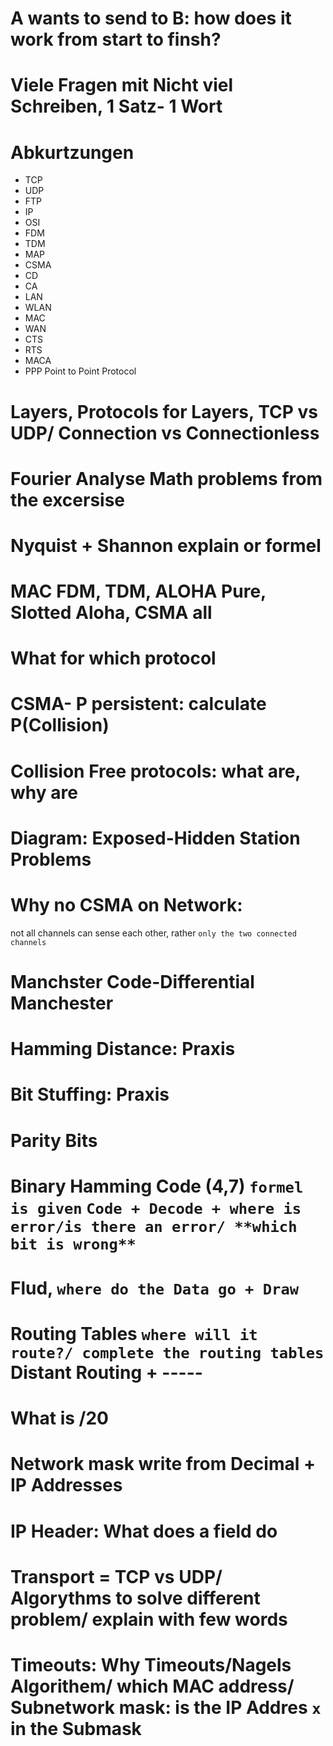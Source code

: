 # A wants to send to B: how does it work from start to finsh?



# Viele Fragen mit Nicht viel Schreiben, 1 Satz- 1 Wort
# Abkurtzungen
- TCP
- UDP
- FTP
- IP
- OSI
- FDM
- TDM
- MAP
- CSMA
- CD
- CA
- LAN
- WLAN
- MAC
- WAN
- CTS
- RTS
- MACA
- PPP Point to Point Protocol
# Layers, Protocols for Layers, TCP vs UDP/ Connection vs Connectionless
# Fourier Analyse Math problems from the excersise
# Nyquist + Shannon explain or formel
# MAC FDM, TDM, ALOHA Pure, Slotted Aloha, CSMA all
# What for which protocol
# CSMA- P persistent: calculate P(Collision)
# Collision Free protocols: what are, why are
# Diagram: Exposed-Hidden Station Problems
# Why no CSMA on Network: 
not all channels can sense each other, rather `only the two connected channels`
# Manchster Code-Differential Manchester
# Hamming Distance: Praxis
# Bit Stuffing: Praxis
# Parity Bits
# Binary Hamming Code (4,7) `formel is given` `Code + Decode + where is error/is there an error/ **which bit is wrong**`
# Flud, `where do the Data go + Draw`
# Routing Tables `where will it route?/ complete the routing tables` Distant Routing + -----
# What is /20
# Network mask write from Decimal + IP Addresses
# IP Header: What does a field do
# Transport = TCP vs UDP/ Algorythms to solve different problem/ explain with few words
# Timeouts: Why Timeouts/Nagels Algorithem/ which MAC address/ Subnetwork mask: is the IP Addres `x` in the Submask